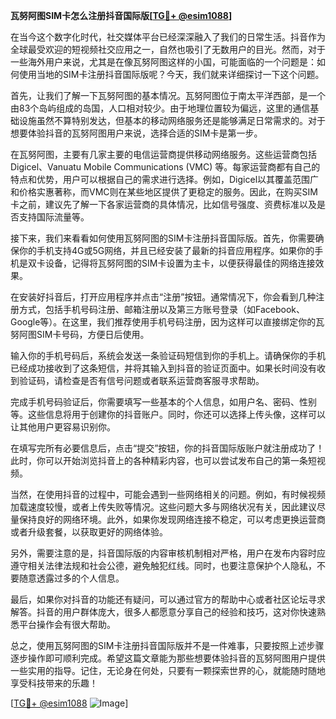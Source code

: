 **瓦努阿图SIM卡怎么注册抖音国际版[[TG💪+ @esim1088](https://t.me/s/esim1088)]**

在当今这个数字化时代，社交媒体平台已经深深融入了我们的日常生活。抖音作为全球最受欢迎的短视频社交应用之一，自然也吸引了无数用户的目光。然而，对于一些海外用户来说，尤其是在像瓦努阿图这样的小国，可能面临的一个问题是：如何使用当地的SIM卡注册抖音国际版呢？今天，我们就来详细探讨一下这个问题。

首先，让我们了解一下瓦努阿图的基本情况。瓦努阿图位于南太平洋西部，是一个由83个岛屿组成的岛国，人口相对较少。由于地理位置较为偏远，这里的通信基础设施虽然不算特别发达，但基本的移动网络服务还是能够满足日常需求的。对于想要体验抖音的瓦努阿图用户来说，选择合适的SIM卡是第一步。

在瓦努阿图，主要有几家主要的电信运营商提供移动网络服务。这些运营商包括Digicel、Vanuatu Mobile Communications (VMC) 等。每家运营商都有自己的特点和优势，用户可以根据自己的需求进行选择。例如，Digicel以其覆盖范围广和价格实惠著称，而VMC则在某些地区提供了更稳定的服务。因此，在购买SIM卡之前，建议先了解一下各家运营商的具体情况，比如信号强度、资费标准以及是否支持国际流量等。

接下来，我们来看看如何使用瓦努阿图的SIM卡注册抖音国际版。首先，你需要确保你的手机支持4G或5G网络，并且已经安装了最新的抖音应用程序。如果你的手机是双卡设备，记得将瓦努阿图的SIM卡设置为主卡，以便获得最佳的网络连接效果。

在安装好抖音后，打开应用程序并点击“注册”按钮。通常情况下，你会看到几种注册方式，包括手机号码注册、邮箱注册以及第三方账号登录（如Facebook、Google等）。在这里，我们推荐使用手机号码注册，因为这样可以直接绑定你的瓦努阿图SIM卡号码，方便日后使用。

输入你的手机号码后，系统会发送一条验证码短信到你的手机上。请确保你的手机已经成功接收到了这条短信，并将其输入到抖音的验证页面中。如果长时间没有收到验证码，请检查是否有信号问题或者联系运营商客服寻求帮助。

完成手机号码验证后，你需要填写一些基本的个人信息，如用户名、密码、性别等。这些信息将用于创建你的抖音账户。同时，你还可以选择上传头像，这样可以让其他用户更容易识别你。

在填写完所有必要信息后，点击“提交”按钮，你的抖音国际版账户就注册成功了！此时，你可以开始浏览抖音上的各种精彩内容，也可以尝试发布自己的第一条短视频。

当然，在使用抖音的过程中，可能会遇到一些网络相关的问题。例如，有时候视频加载速度较慢，或者上传失败等情况。这些问题大多与网络状况有关，因此建议尽量保持良好的网络环境。此外，如果你发现网络连接不稳定，可以考虑更换运营商或者升级套餐，以获取更好的网络体验。

另外，需要注意的是，抖音国际版的内容审核机制相对严格，用户在发布内容时应遵守相关法律法规和社会公德，避免触犯红线。同时，也要注意保护个人隐私，不要随意透露过多的个人信息。

最后，如果你对抖音的功能还有疑问，可以通过官方的帮助中心或者社区论坛寻求解答。抖音的用户群体庞大，很多人都愿意分享自己的经验和技巧，这对你快速熟悉平台操作会有很大帮助。

总之，使用瓦努阿图的SIM卡注册抖音国际版并不是一件难事，只要按照上述步骤逐步操作即可顺利完成。希望这篇文章能为那些想要体验抖音的瓦努阿图用户提供一些实用的指导。记住，无论身在何处，只要有一颗探索世界的心，就能随时随地享受科技带来的乐趣！

[[TG💪+ @esim1088](https://t.me/s/esim1088) ![Image](https://i.postimg.cc/4NQfJmqS/Snipaste-2025-05-13-00-14-12.png)]